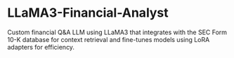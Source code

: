 # LLaMA3-Financial-Analyst
Custom financial Q&amp;A LLM using LLaMA3 that integrates with the SEC Form 10-K database for context retrieval and fine-tunes models using LoRA adapters for efficiency.
